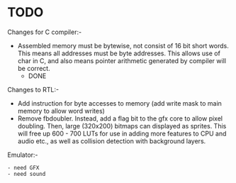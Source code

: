 TODO
====

Changes for C compiler:-

- Assembled memory must be bytewise, not consist of 16 bit short words. This means all addresses must be byte addresses. This allows use of char in C,
 and also means pointer arithmetic generated by compiler will be correct.
	- DONE

Changes to RTL:-

- Add instruction for byte accesses to memory (add write mask to main memory to allow word writes)
- Remove fbdoubler. Instead, add a flag bit to the gfx core to allow pixel doubling. Then, large (320x200) bitmaps can displayed as sprites.
  This will free up 600 - 700 LUTs for use in adding more features to CPU and audio etc., as well as collision detection with background layers.

Emulator:-

	- need GFX
	- need sound

